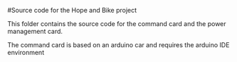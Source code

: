 #Source code for the Hope and Bike project

This folder contains the source code for the command card and the power management card. 

The command card is based on an arduino car and requires the arduino IDE environment

